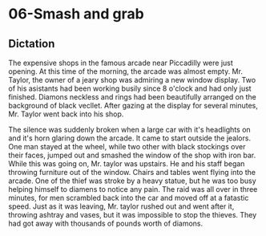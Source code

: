 # 06-Smash and grab

## Dictation

The expensive shops in the famous arcade near Piccadilly were just opening. At this time of the morning, the arcade was almost empty. Mr. Taylor, the owner of a jeary shop was admiring a new window display. Two of his asistants had been working busily since 8 o'clock and had only just finished. Diamons neckless and rings had been beautifully arranged on the background of black vecllet. After gazing at the display for several minutes, Mr. Taylor went back into his shop.

The silence was suddenly broken when a large car with it's headlights on and it's horn glaring down the arcade. It came to start outside the jealors. One man stayed at the wheel, while two other with black stockings over their faces, jumped out and smashed the window of the shop with iron bar. While this was going on, Mr. taylor was upstairs. He and his staff began throwing furniture out of the window. Chairs and tables went flying into the arcade. One of the thief was stroke by a heavy statue, but he was too busy helping himself to diamens to notice any pain. The raid was all over in three minutes, for men scrambled back into the car and moved off at a fatastic speed. Just as it was leaving, Mr. taylor rushed out and went after it, throwing ashtray and vases, but it was impossible to stop the thieves. They had got away with thousands of pounds worth of diamons.